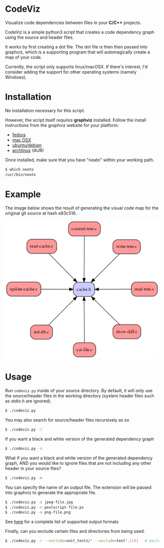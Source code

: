 # CodeViz

Visualize code dependencies between files in your __C/C++__ projects.

CodeViz is a simple python3 script that creates a code dependency graph using
the source and header files.

It works by first creating a dot file. The dot file is then then passed into
graphviz, which is a supporting program that will automagically create a map
of your code.

Currently, the script only supports linux/macOSX. If there's interest, I'd
consider adding the support for other operating systems (namely Windows).


# Installation

No installation necessary for this script.

However, the script itself _requires_ __graphviz__ installed. Follow the install
instructions from the graphviz website for your platform:

* [fedora](http://www.graphviz.org/Download_linux_fedora.php)
* [mac OSX](http://www.graphviz.org/Download_macos.php)
* [ubuntu/debian](http://www.graphviz.org/Download_linux_ubuntu.php)
* [archlinux](https://www.archlinux.org/packages/extra/x86_64/graphviz/files/) (AUR)

Once installed, make sure that you have "neato" within your working path.

```bash
$ which neato
/usr/bin/neato
```

# Example

The image below shows the result of generating the visual code map for the
original git source at hash e83c516.

![git e83c516](example.png)


# Usage

Run `codeviz.py` inside of your source directory. By default, it will only use
the source/header files in the working directory (system header files such as
_stdio.h_ are ignored).

```bash
$ ./codeviz.py
```

You may also search for source/header files recursively as so

```bash
$ ./codeviz.py -r
```

If you want a black and white version of the generated dependency graph

```bash
$ ./codeviz.py -n
```

What if you want a black and white version of the generated dependency
graph, AND you would like to ignore files that are not including any other header
in your source files?

```bash
$ ./codeviz.py -m
```

You can specify the name of an output file. The extension will be passed into
graphviz to generate the appropriate file.

```bash
$ ./codeviz.py -o jpeg-file.jpg
$ ./codeviz.py -o postscript-file.ps
$ ./codeviz.py -o png-file.png
```

See [here](http://www.graphviz.org/doc/info/output.html) for a complete list
of supported output formats

Finally, can you exclude certain files and directories from being used.

```bash
$ ./codeviz.py -r --exclude=unit_tests/* --exclude=test*.[ch]   # exclude tests
```
